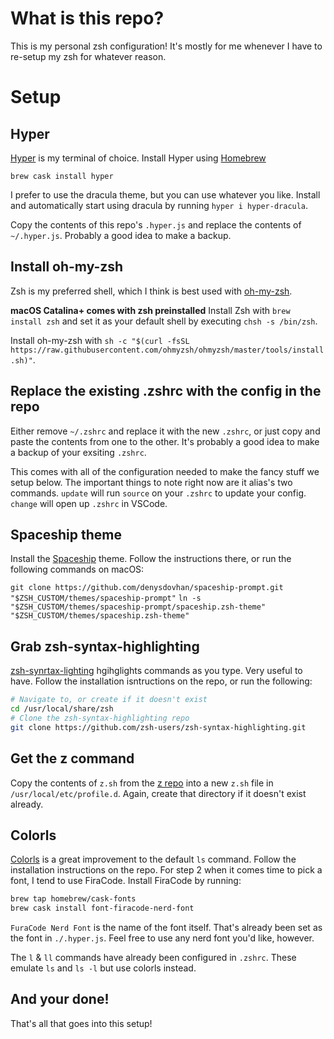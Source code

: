 # What is this repo?

This is my personal zsh configuration! It's mostly for me whenever I have to re-setup my zsh for whatever reason.

# Setup

## Hyper

[Hyper](https://hyper.is) is my terminal of choice. Install Hyper using [Homebrew](https://brew.sh/)

`brew cask install hyper`

I prefer to use the dracula theme, but you can use whatever you like. Install and automatically start using dracula by running `hyper i hyper-dracula`.

Copy the contents of this repo's `.hyper.js` and replace the contents of `~/.hyper.js`. Probably a good idea to make a backup.

## Install oh-my-zsh

Zsh is my preferred shell, which I think is best used with [oh-my-zsh](https://github.com/ohmyzsh/ohmyzsh).

**macOS Catalina+ comes with zsh preinstalled** Install Zsh with `brew install zsh` and set it as your default shell by executing `chsh -s /bin/zsh`.

Install oh-my-zsh with `sh -c "$(curl -fsSL https://raw.githubusercontent.com/ohmyzsh/ohmyzsh/master/tools/install.sh)"`.

## Replace the existing .zshrc with the config in the repo

Either remove `~/.zshrc` and replace it with the new `.zshrc`, or just copy and paste the contents from one to the other. It's probably a good idea to make a backup of your exsiting `.zshrc`.

This comes with all of the configuration needed to make the fancy stuff we setup below. The important things to note right now are it alias's two commands. `update` will run `source` on your `.zshrc` to update your config. `change` will open up `.zshrc` in VSCode.

## Spaceship theme

Install the [Spaceship](https://github.com/denysdovhan/spaceship-prompt) theme. Follow the instructions there, or run the following commands on macOS:

`git clone https://github.com/denysdovhan/spaceship-prompt.git "$ZSH_CUSTOM/themes/spaceship-prompt"`
`ln -s "$ZSH_CUSTOM/themes/spaceship-prompt/spaceship.zsh-theme" "$ZSH_CUSTOM/themes/spaceship.zsh-theme"`

## Grab zsh-syntax-highlighting

[zsh-synrtax-lighting](https://github.com/zsh-users/zsh-syntax-highlighting) hgihglights commands as you type. Very useful to have. Follow the installation isntructions on the repo, or run the following:

```zsh
# Navigate to, or create if it doesn't exist
cd /usr/local/share/zsh
# Clone the zsh-syntax-highlighting repo
git clone https://github.com/zsh-users/zsh-syntax-highlighting.git
```

## Get the z command

Copy the contents of `z.sh` from the [z repo](https://github.com/rupa/z/blob/master/z.sh) into a new `z.sh` file in `/usr/local/etc/profile.d`. Again, create that directory if it doesn't exist already.

## Colorls

[Colorls](https://github.com/athityakumar/colorls#installation) is a great improvement to the default `ls` command. Follow the installation instructions on the repo. For step 2 when it comes time to pick a font, I tend to use FiraCode. Install FiraCode by running:

```sh
brew tap homebrew/cask-fonts
brew cask install font-firacode-nerd-font
```

`FuraCode Nerd Font` is the name of the font itself. That's already been set as the font in `./.hyper.js`. Feel free to use any nerd font you'd like, however.

The `l` & `ll` commands have already been configured in `.zshrc`. These emulate `ls` and `ls -l` but use colorls instead.

## And your done!

That's all that goes into this setup!